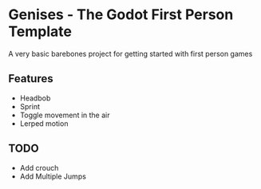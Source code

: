 # Genises - The Godot First Person Template

A very basic barebones project for getting started with first person games

## Features

- Headbob
- Sprint
- Toggle movement in the air
- Lerped motion

## TODO 

- Add crouch
- Add Multiple Jumps


